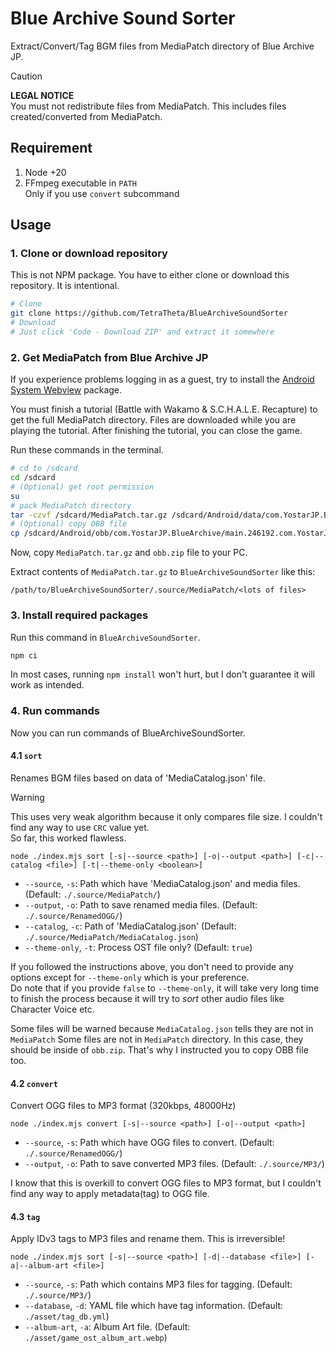 # Blue Archive Sound Sorter

Extract/Convert/Tag BGM files from MediaPatch directory of Blue Archive JP. 

> [!CAUTION]
> **LEGAL NOTICE**  
> You must not redistribute files from MediaPatch. This includes files created/converted from MediaPatch.

## Requirement

1. Node +20
2. FFmpeg executable in `PATH`  
   Only if you use `convert` subcommand

## Usage

### 1. Clone or download repository

This is not NPM package. You have to either clone or download this repository. It is intentional.

```bash
# Clone
git clone https://github.com/TetraTheta/BlueArchiveSoundSorter
# Download
# Just click 'Code - Download ZIP' and extract it somewhere
```

### 2. Get MediaPatch from Blue Archive JP

If you experience problems logging in as a guest, try to install the [Android System Webview](https://play.google.com/store/apps/details?id=com.google.android.webview) package.

You must finish a tutorial (Battle with Wakamo & S.C.H.A.L.E. Recapture) to get the full MediaPatch directory. Files are downloaded while you are playing the tutorial. After finishing the tutorial, you can close the game.

Run these commands in the terminal.

```bash
# cd to /sdcard
cd /sdcard
# (Optional) get root permission
su
# pack MediaPatch directory
tar -czvf /sdcard/MediaPatch.tar.gz /sdcard/Android/data/com.YostarJP.BlueArchive/files/MediaPatch/
# (Optional) copy OBB file
cp /sdcard/Android/obb/com.YostarJP.BlueArchive/main.246192.com.YostarJP.BlueArchive.obb /sdcard/obb.zip
```

Now, copy `MediaPatch.tar.gz` and `obb.zip` file to your PC.

Extract contents of `MediaPatch.tar.gz` to `BlueArchiveSoundSorter` like this:
```
/path/to/BlueArchiveSoundSorter/.source/MediaPatch/<lots of files>
```

### 3. Install required packages

Run this command in `BlueArchiveSoundSorter`.

```bash
npm ci
```

In most cases, running `npm install` won't hurt, but I don't guarantee it will work as intended.

### 4. Run commands

Now you can run commands of BlueArchiveSoundSorter.

#### 4.1 `sort`

Renames BGM files based on data of 'MediaCatalog.json' file.

> [!WARNING]
> This uses very weak algorithm because it only compares file size. I couldn't find any way to use `CRC` value yet.  
> So far, this worked flawless.

```
node ./index.mjs sort [-s|--source <path>] [-o|--output <path>] [-c|--catalog <file>] [-t|--theme-only <boolean>]
```

- `--source`, `-s`: Path which have 'MediaCatalog.json' and media files. (Default: `./.source/MediaPatch/`)
- `--output`, `-o`: Path to save renamed media files. (Default: `./.source/RenamedOGG/`)
- `--catalog`, `-c`: Path of 'MediaCatalog.json' (Default: `./.source/MediaPatch/MediaCatalog.json`)
- `--theme-only`, `-t`: Process OST file only? (Default: `true`)

If you followed the instructions above, you don't need to provide any options except for `--theme-only` which is your preference.  
Do note that if you provide `false` to `--theme-only`, it will take very long time to finish the process because it will try to *sort* other audio files like Character Voice etc.

Some files will be warned because `MediaCatalog.json` tells they are not in `MediaPatch` 
Some files are not in `MediaPatch` directory. In this case, they should be inside of `obb.zip`. That's why I instructed you to copy OBB file too.

#### 4.2 `convert`

Convert OGG files to MP3 format (320kbps, 48000Hz)

```
node ./index.mjs convert [-s|--source <path>] [-o|--output <path>]
```

- `--source`, `-s`: Path which have OGG files to convert. (Default: `./.source/RenamedOGG/`)
- `--output`, `-o`: Path to save converted MP3 files. (Default: `./.source/MP3/`)

I know that this is overkill to convert OGG files to MP3 format, but I couldn't find any way to apply metadata(tag) to OGG file.

#### 4.3 `tag`

Apply IDv3 tags to MP3 files and rename them. This is irreversible!

```
node ./index.mjs sort [-s|--source <path>] [-d|--database <file>] [-a|--album-art <file>]
```

- `--source`, `-s`: Path which contains MP3 files for tagging. (Default: `./.source/MP3/`)
- `--database`, `-d`: YAML file which have tag information. (Default: `./asset/tag_db.yml`)
- `--album-art`, `-a`: Album Art file. (Default: `./asset/game_ost_album_art.webp`)
